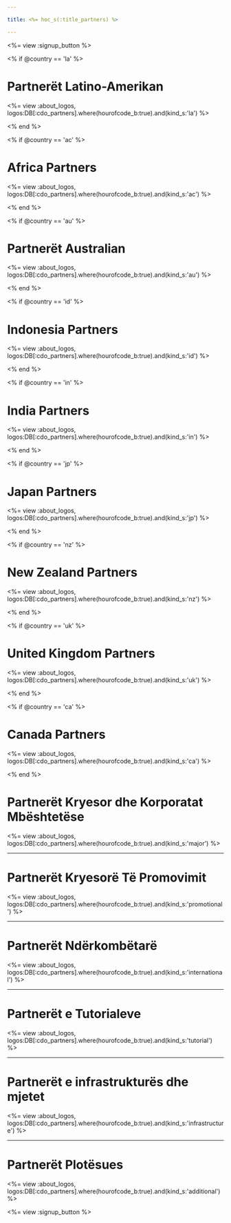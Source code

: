 ```yaml
---

title: <%= hoc_s(:title_partners) %>

---
```


<%= view :signup_button %>

<% if @country == 'la' %>

# Partnerët Latino-Amerikan

<%= view :about_logos, logos:DB[:cdo_partners].where(hourofcode_b:true).and(kind_s:'la') %>

<% end %>

<% if @country == 'ac' %>

# Africa Partners

<%= view :about_logos, logos:DB[:cdo_partners].where(hourofcode_b:true).and(kind_s:'ac') %>

<% end %>

<% if @country == 'au' %>

# Partnerët Australian

<%= view :about_logos, logos:DB[:cdo_partners].where(hourofcode_b:true).and(kind_s:'au') %>

<% end %>

<% if @country == 'id' %>

# Indonesia Partners

<%= view :about_logos, logos:DB[:cdo_partners].where(hourofcode_b:true).and(kind_s:'id') %>

<% end %>

<% if @country == 'in' %>

# India Partners

<%= view :about_logos, logos:DB[:cdo_partners].where(hourofcode_b:true).and(kind_s:'in') %>

<% end %>

<% if @country == 'jp' %>

# Japan Partners

<%= view :about_logos, logos:DB[:cdo_partners].where(hourofcode_b:true).and(kind_s:'jp') %>

<% end %>

<% if @country == 'nz' %>

# New Zealand Partners

<%= view :about_logos, logos:DB[:cdo_partners].where(hourofcode_b:true).and(kind_s:'nz') %>

<% end %>

<% if @country == 'uk' %>

# United Kingdom Partners

<%= view :about_logos, logos:DB[:cdo_partners].where(hourofcode_b:true).and(kind_s:'uk') %>

<% end %>

<% if @country == 'ca' %>

# Canada Partners

<%= view :about_logos, logos:DB[:cdo_partners].where(hourofcode_b:true).and(kind_s:'ca') %>

<% end %>

# Partnerët Kryesor dhe Korporatat Mbështetëse

<%= view :about_logos, logos:DB[:cdo_partners].where(hourofcode_b:true).and(kind_s:'major') %>

---

# Partnerët Kryesorë Të Promovimit

<%= view :about_logos, logos:DB[:cdo_partners].where(hourofcode_b:true).and(kind_s:'promotional') %>

---

# Partnerët Ndërkombëtarë

<%= view :about_logos, logos:DB[:cdo_partners].where(hourofcode_b:true).and(kind_s:'international') %>

---

# Partnerët e Tutorialeve

<%= view :about_logos, logos:DB[:cdo_partners].where(hourofcode_b:true).and(kind_s:'tutorial') %>

---

# Partnerët e infrastrukturës dhe mjetet

<%= view :about_logos, logos:DB[:cdo_partners].where(hourofcode_b:true).and(kind_s:'infrastructure') %>

---

# Partnerët Plotësues

<%= view :about_logos, logos:DB[:cdo_partners].where(hourofcode_b:true).and(kind_s:'additional') %>

<%= view :signup_button %>